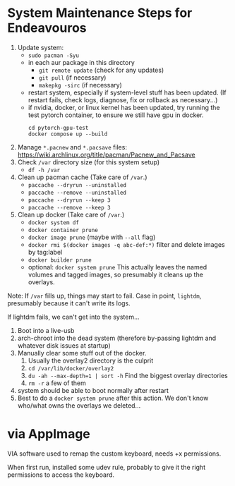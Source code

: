 # System Maintenance Steps for Endeavouros

1. Update system:
    - `sudo pacman -Syu`
    - in each aur package in this directory
        - `git remote update` (check for any updates)
        - `git pull` (if necessary)
        - `makepkg -sirc` (if necessary)
    - restart system, especially if system-level stuff has been updated. (If
      restart fails, check logs, diagnose, fix or rollback as necessary...)
    - if nvidia, docker, or linux kernel has been updated, try running the
      test pytorch container, to ensure we still have gpu in docker.
      ```
      cd pytorch-gpu-test
      docker compose up --build
      ```
1. Manage `*.pacnew` and `*.pacsave` files: https://wiki.archlinux.org/title/pacman/Pacnew_and_Pacsave
1. Check `/var` directory size (for this system setup)
    - `df -h /var`
1. Clean up pacman cache (Take care of `/var`.)
    - `paccache --dryrun --uninstalled`
    - `paccache --remove --uninstalled`
    - `paccache --dryrun --keep 3`
    - `paccache --remove --keep 3`
1. Clean up docker (Take care of `/var`.)
    - `docker system df`
    - `docker container prune`
    - `docker image prune` (maybe with `--all` flag)
    - `docker rmi $(docker images -q abc-def:*)` filter and delete images by tag:label
    - `docker builder prune`
    - optional: `docker system prune` This actually leaves the named volumes
      and tagged images, so presumably it cleans up the overlays.

Note: If `/var` fills up, things may start to fail. Case in point, `lightdm`,
presumably because it can't write its logs.

If lightdm fails, we can't get into the system...
1. Boot into a live-usb
1. arch-chroot into the dead system (therefore by-passing lightdm and whatever disk issues at startup)
1. Manually clear some stuff out of the docker.
    1. Usually the overlay2 directory is the culprit
    1. `cd /var/lib/docker/overlay2`
    1. `du -ah --max-depth=1 | sort -h` Find the biggest overlay directories
    1. `rm -r` a few of them
1. system should be able to boot normally after restart
1. Best to do a `docker system prune` after this action. We don't know who/what owns the overlays we deleted...

# via AppImage

VIA software used to remap the custom keyboard, needs +x permissions.

When first run, installed some udev rule, probably to give it the right permissions to access the keyboard.

